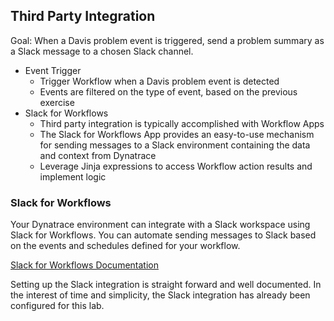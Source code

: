 ## Third Party Integration

Goal: When a Davis problem event is triggered, send a problem summary as a Slack message to a chosen Slack channel.

- Event Trigger
    * Trigger Workflow when a Davis problem event is detected
    * Events are filtered on the type of event, based on the previous exercise
- Slack for Workflows
    * Third party integration is typically accomplished with Workflow Apps
    * The Slack for Workflows App provides an easy-to-use mechanism for sending messages to a Slack environment containing the data and context from Dynatrace
    * Leverage Jinja expressions to access Workflow action results and implement logic

### Slack for Workflows
Your Dynatrace environment can integrate with a Slack workspace using Slack for Workflows. You can automate sending messages to Slack based on the events and schedules defined for your workflow.

[Slack for Workflows Documentation](https://docs.dynatrace.com/docs/platform-modules/automations/workflows/actions/slack)

Setting up the Slack integration is straight forward and well documented.  In the interest of time and simplicity, the Slack integration has already been configured for this lab.